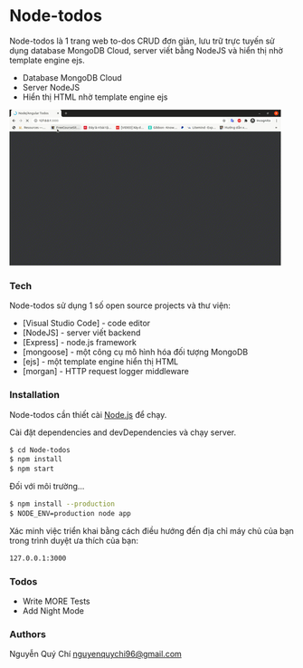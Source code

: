# Node-todos

Node-todos là 1 trang web to-dos CRUD đơn giản, lưu trữ trực tuyến sử dụng database MongoDB Cloud, server viết bằng NodeJS và hiển thị nhờ template engine ejs.

  - Database MongoDB Cloud
  - Server NodeJS
  - Hiển thị HTML nhờ template engine ejs

![node-todos](./public/todos.gif)

### Tech

Node-todos sử dụng 1 số open source projects và thư viện:

* [Visual Studio Code] - code editor
* [NodeJS] - server viết backend
* [Express] - node.js framework 
* [mongoose] - một công cụ mô hình hóa đối tượng MongoDB
* [ejs] - một template engine hiển thị HTML
* [morgan] - HTTP request logger middleware

### Installation

Node-todos cần thiết cài [Node.js](https://nodejs.org/) để chạy.

Cài đặt dependencies and devDependencies và chạy server.

```sh
$ cd Node-todos
$ npm install
$ npm start
```

Đối với môi trường...

```sh
$ npm install --production
$ NODE_ENV=production node app
```

Xác minh việc triển khai bằng cách điều hướng đến địa chỉ máy chủ của bạn trong trình duyệt ưa thích của bạn:

```sh
127.0.0.1:3000
```

### Todos

 - Write MORE Tests
 - Add Night Mode

### Authors

Nguyễn Quý Chí
nguyenquychi96@gmail.com 